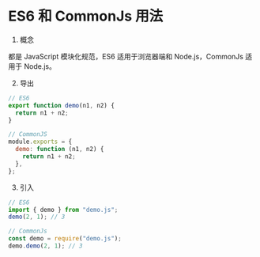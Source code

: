 # ES6 和 CommonJs 用法

1. 概念

都是 JavaScript 模块化规范，ES6 适用于浏览器端和 Node.js，CommonJs 适用于 Node.js。

2. 导出

```js
// ES6
export function demo(n1, n2) {
  return n1 + n2;
}

// CommonJS
module.exports = {
  demo: function (n1, n2) {
    return n1 + n2;
  },
};
```

3. 引入

```js
// ES6
import { demo } from "demo.js";
demo(2, 1); // 3

// CommonJs
const demo = require("demo.js");
demo.demo(2, 1); // 3
```
